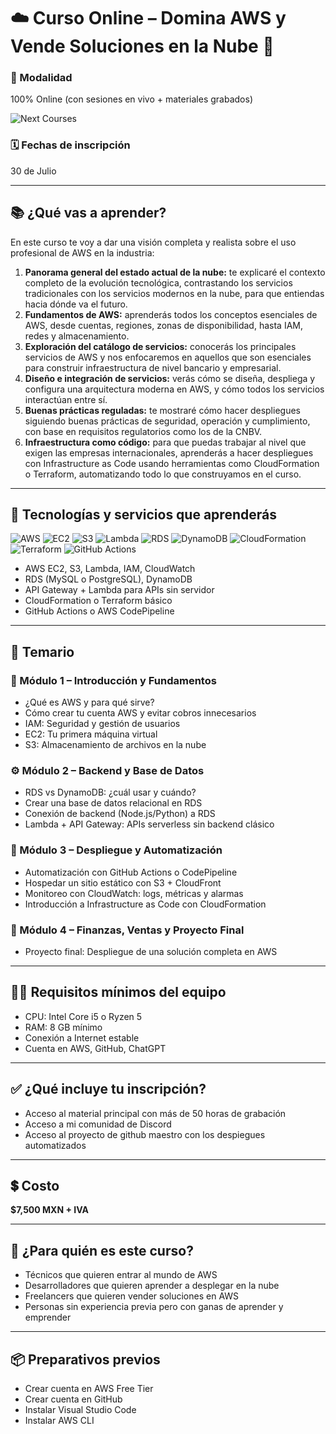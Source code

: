 
# ☁️ Curso Online – Domina AWS y Vende Soluciones en la Nube 💼

### 🎥 Modalidad
100% Online (con sesiones en vivo + materiales grabados)

![Next Courses](https://static.wixstatic.com/media/07ff59_f0e852e6b705447c801a0468e7a3392a~mv2.png)

### 🗓️ Fechas de inscripción
30 de Julio

---

## 📚 ¿Qué vas a aprender?

En este curso te voy a dar una visión completa y realista sobre el uso profesional de AWS en la industria:

1. **Panorama general del estado actual de la nube:** te explicaré el contexto completo de la evolución tecnológica, contrastando los servicios tradicionales con los servicios modernos en la nube, para que entiendas hacia dónde va el futuro.
2. **Fundamentos de AWS:** aprenderás todos los conceptos esenciales de AWS, desde cuentas, regiones, zonas de disponibilidad, hasta IAM, redes y almacenamiento.
3. **Exploración del catálogo de servicios:** conocerás los principales servicios de AWS y nos enfocaremos en aquellos que son esenciales para construir infraestructura de nivel bancario y empresarial.
4. **Diseño e integración de servicios:** verás cómo se diseña, despliega y configura una arquitectura moderna en AWS, y cómo todos los servicios interactúan entre sí.
5. **Buenas prácticas reguladas:** te mostraré cómo hacer despliegues siguiendo buenas prácticas de seguridad, operación y cumplimiento, con base en requisitos regulatorios como los de la CNBV.
6. **Infraestructura como código:** para que puedas trabajar al nivel que exigen las empresas internacionales, aprenderás a hacer despliegues con Infrastructure as Code usando herramientas como CloudFormation o Terraform, automatizando todo lo que construyamos en el curso.

---

## 🧰 Tecnologías y servicios que aprenderás

![AWS](https://img.shields.io/badge/AWS-FF9900?style=for-the-badge&logo=amazon-aws&logoColor=white)
![EC2](https://img.shields.io/badge/EC2-%23FF9900?style=for-the-badge&logo=amazonaws&logoColor=white)
![S3](https://img.shields.io/badge/S3-%23DD3444?style=for-the-badge&logo=amazonaws&logoColor=white)
![Lambda](https://img.shields.io/badge/Lambda-%23FF9900?style=for-the-badge&logo=aws-lambda&logoColor=white)
![RDS](https://img.shields.io/badge/RDS-527FFF?style=for-the-badge&logo=amazon-rds&logoColor=white)
![DynamoDB](https://img.shields.io/badge/DynamoDB-4053D6?style=for-the-badge&logo=amazon-dynamodb&logoColor=white)
![CloudFormation](https://img.shields.io/badge/CloudFormation-3b3b3b?style=for-the-badge&logo=aws-cloudformation&logoColor=white)
![Terraform](https://img.shields.io/badge/Terraform-7B42BC?style=for-the-badge&logo=terraform&logoColor=white)
![GitHub Actions](https://img.shields.io/badge/GitHub%20Actions-2088FF?style=for-the-badge&logo=github-actions&logoColor=white)

- AWS EC2, S3, Lambda, IAM, CloudWatch
- RDS (MySQL o PostgreSQL), DynamoDB
- API Gateway + Lambda para APIs sin servidor
- CloudFormation o Terraform básico
- GitHub Actions o AWS CodePipeline

---

## 🧾 Temario

### 🔰 Módulo 1 – Introducción y Fundamentos
- ¿Qué es AWS y para qué sirve?
- Cómo crear tu cuenta AWS y evitar cobros innecesarios
- IAM: Seguridad y gestión de usuarios
- EC2: Tu primera máquina virtual
- S3: Almacenamiento de archivos en la nube

### ⚙️ Módulo 2 – Backend y Base de Datos
- RDS vs DynamoDB: ¿cuál usar y cuándo?
- Crear una base de datos relacional en RDS
- Conexión de backend (Node.js/Python) a RDS
- Lambda + API Gateway: APIs serverless sin backend clásico

### 🚀 Módulo 3 – Despliegue y Automatización
- Automatización con GitHub Actions o CodePipeline
- Hospedar un sitio estático con S3 + CloudFront
- Monitoreo con CloudWatch: logs, métricas y alarmas
- Introducción a Infrastructure as Code con CloudFormation

### 💸 Módulo 4 – Finanzas, Ventas y Proyecto Final
- Proyecto final: Despliegue de una solución completa en AWS

---

## 🧑‍💻 Requisitos mínimos del equipo

- CPU: Intel Core i5 o Ryzen 5
- RAM: 8 GB mínimo
- Conexión a Internet estable
- Cuenta en AWS, GitHub, ChatGPT

---

## ✅ ¿Qué incluye tu inscripción?

- Acceso al material principal con más de 50 horas de grabación
- Acceso a mi comunidad de Discord
- Acceso al proyecto de github maestro con los despiegues automatizados

---

## 💲 Costo

**$7,500 MXN + IVA**

---

## 🎯 ¿Para quién es este curso?

- Técnicos que quieren entrar al mundo de AWS
- Desarrolladores que quieren aprender a desplegar en la nube
- Freelancers que quieren vender soluciones en AWS
- Personas sin experiencia previa pero con ganas de aprender y emprender

---

## 📦 Preparativos previos

- Crear cuenta en AWS Free Tier
- Crear cuenta en GitHub
- Instalar Visual Studio Code
- Instalar AWS CLI

